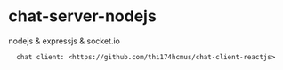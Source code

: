 # chat-server-nodejs
nodejs &amp; expressjs &amp; socket.io

      chat client: <https://github.com/thi174hcmus/chat-client-reactjs> 
